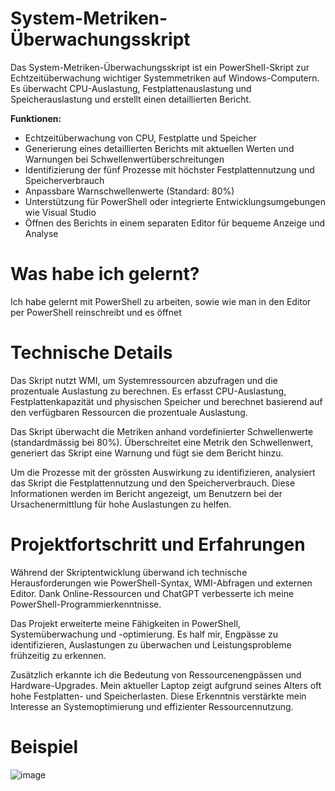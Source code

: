 # System-Metriken-Überwachungsskript

Das System-Metriken-Überwachungsskript ist ein PowerShell-Skript zur Echtzeitüberwachung wichtiger Systemmetriken auf Windows-Computern. Es überwacht CPU-Auslastung, Festplattenauslastung und Speicherauslastung und erstellt einen detaillierten Bericht.


**Funktionen:**
* Echtzeitüberwachung von CPU, Festplatte und Speicher
* Generierung eines detaillierten Berichts mit aktuellen Werten und Warnungen bei Schwellenwertüberschreitungen
* Identifizierung der fünf Prozesse mit höchster Festplattennutzung und Speicherverbrauch
* Anpassbare Warnschwellenwerte (Standard: 80%)
* Unterstützung für PowerShell oder integrierte Entwicklungsumgebungen wie Visual Studio
* Öffnen des Berichts in einem separaten Editor für bequeme Anzeige und Analyse

# Was habe ich gelernt?
Ich habe gelernt mit PowerShell zu arbeiten, sowie wie man in den Editor per PowerShell reinschreibt und es öffnet

# Technische Details

Das Skript nutzt WMI, um Systemressourcen abzufragen und die prozentuale Auslastung zu berechnen. Es erfasst CPU-Auslastung, Festplattenkapazität und physischen Speicher und berechnet basierend auf den verfügbaren Ressourcen die prozentuale Auslastung.

Das Skript überwacht die Metriken anhand vordefinierter Schwellenwerte (standardmässig bei 80%). Überschreitet eine Metrik den Schwellenwert, generiert das Skript eine Warnung und fügt sie dem Bericht hinzu.

Um die Prozesse mit der grössten Auswirkung zu identifizieren, analysiert das Skript die Festplattennutzung und den Speicherverbrauch. Diese Informationen werden im Bericht angezeigt, um Benutzern bei der Ursachenermittlung für hohe Auslastungen zu helfen.


# Projektfortschritt und Erfahrungen

Während der Skriptentwicklung überwand ich technische Herausforderungen wie PowerShell-Syntax, WMI-Abfragen und externen Editor. Dank Online-Ressourcen und ChatGPT verbesserte ich meine PowerShell-Programmierkenntnisse.

Das Projekt erweiterte meine Fähigkeiten in PowerShell, Systemüberwachung und -optimierung. Es half mir, Engpässe zu identifizieren, Auslastungen zu überwachen und Leistungsprobleme frühzeitig zu erkennen.

Zusätzlich erkannte ich die Bedeutung von Ressourcenengpässen und Hardware-Upgrades. Mein aktueller Laptop zeigt aufgrund seines Alters oft hohe Festplatten- und Speicherlasten. Diese Erkenntnis verstärkte mein Interesse an Systemoptimierung und effizienter Ressourcennutzung.

# Beispiel
![image](https://github.com/Cikle/System-Monitoring-Portfolioeintrag/assets/110893288/5372f0eb-99d4-4fcb-9eff-80895007d81c)
